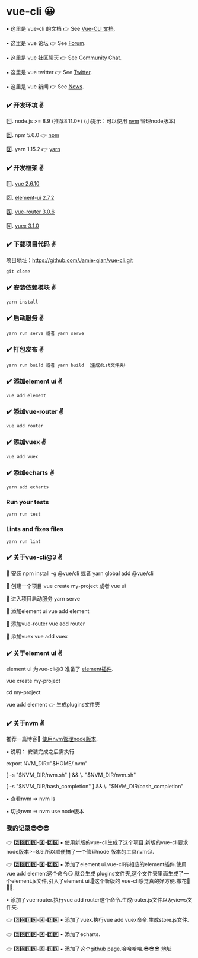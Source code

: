 # vue-cli 😀



▪️ 这里是 vue-cli 的文档 👉 See [Vue-CLI 文档](https://cli.vuejs.org/zh/).

▪️ 这里是 vue 论坛  👉 See [Forum](https://forum.vuejs.org/).

▪️ 这里是 vue 社区聊天 👉 See [Community Chat](https://discordapp.com/invite/HBherRA).

▪️ 这里是 vue twitter 👉 See [Twitter](https://twitter.com/vuejs).

▪️ 这里是 vue 新闻 👉 See [News](https://news.vuejs.org/).



### ✔️ 开发环境 ✌️

1️⃣. node.js >= 8.9 (推荐8.11.0+)         (小提示：可以使用 [nvm](https://github.com/creationix/nvm) 管理node版本)

2️⃣. npm  5.6.0   👉  [npm](https://www.npmjs.com.cn/)

3️⃣. yarn 1.15.2  👉  [yarn](https://yarnpkg.com/zh-Hant/)

### ✔️ 开发框架 ✌️

1️⃣. [vue 2.6.10](http://cn.vuejs.org/)

2️⃣. [element-ui 2.7.2](http://element.eleme.io/#/zh-CN/)

3️⃣. [vue-router 3.0.6](https://router.vuejs.org/zh/)

4️⃣. [vuex 3.1.0](https://vuex.vuejs.org/zh/)

### ✔️ 下载项目代码 ✌️

项目地址：https://github.com/Jamie-qian/vue-cli.git
```
git clone 
```
    
### ✔️ 安装依赖模块 ✌️
```
yarn install
```

### ✔️ 启动服务 ✌️
```
yarn run serve 或者 yarn serve
```

### ✔️ 打包发布 ✌️
```
yarn run build 或者 yarn build （生成dist文件夹）
```

### ✔️ 添加element ui ✌️
```
vue add element
```

### ✔️ 添加vue-router ✌️
```
vue add router
```

### ✔️ 添加vuex ✌️
```
vue add vuex
```

### ✔️ 添加echarts ✌️
```
yarn add echarts
```

### Run your tests
```
yarn run test
```

### Lints and fixes files
```
yarn run lint
```

### ✔️ 关于vue-cli@3 ✌️

   🔅 安装              npm install -g @vue/cli 或者 yarn global add @vue/cli
   
   🔅 创建一个项目       vue create my-project   或者 vue ui
   
   🔅 进入项目启动服务    yarn serve
   
   🔅 添加element ui    vue add element
   
   🔅 添加vue-router    vue add router
   
   🔅 添加vuex          vue add vuex
   


### ✔️ 关于element ui ✌️

   element ui 为vue-cli@3 准备了 [element插件](https://github.com/ElementUI/vue-cli-plugin-element).
    

   vue create my-project
   
   cd  my-project
   
   vue add element  👉 生成plugins文件夹


### ✔️ 关于nvm ✌️

   推荐一篇博客🤗        [使用nvm管理node版本](http://bubkoo.com/2017/01/08/quick-tip-multiple-versions-node-nvm/).

   ▪️ 说明：
   安装完成之后需执行

   export NVM_DIR="$HOME/.nvm"
   
   [ -s "$NVM_DIR/nvm.sh" ] && \. "$NVM_DIR/nvm.sh"
   
   [ -s "$NVM_DIR/bash_completion" ] && \. "$NVM_DIR/bash_completion"
   

   ▪️ 查看nvm   =>   nvm ls
   
   ▪️ 切换nvm   =>   nvm use node版本
    

### 我的记录😎😎😎

👉 2️⃣0️⃣1️⃣9️⃣-4️⃣-2️⃣4️⃣
▪️ 使用新版的vue-cli生成了这个项目.新版的vue-cli要求node版本>=8.9.所以顺便搞了一个管理node
版本的工具nvm😏.

👉 2️⃣0️⃣1️⃣9️⃣-4️⃣-2️⃣5️⃣
▪️ 添加了element ui.vue-cli有相应的element插件.使用vue add element这个命令😏.就会生成
plugins文件夹,这个文件夹里面生成了一个element.js文件,引入了element ui.👏这个新版的
vue-cli感觉真的好方便.撒花🎉🎉🎉.

▪️ 添加了vue-router.执行vue add router这个命令.生成router.js文件以及views文件夹.

👉 2️⃣0️⃣1️⃣9️⃣-4️⃣-2️⃣6️⃣
▪️ 添加了vuex.执行vue add vuex命令.生成store.js文件.

👉 2️⃣0️⃣1️⃣9️⃣-4️⃣-2️⃣8️⃣
▪️ 添加了echarts.

👉 2️⃣0️⃣1️⃣9️⃣-6️⃣-1️⃣3️⃣
▪️ 添加了这个github page.哈哈哈哈.😎😎😎
[地址](https://jamie-qian.github.io/vue-cli/)

